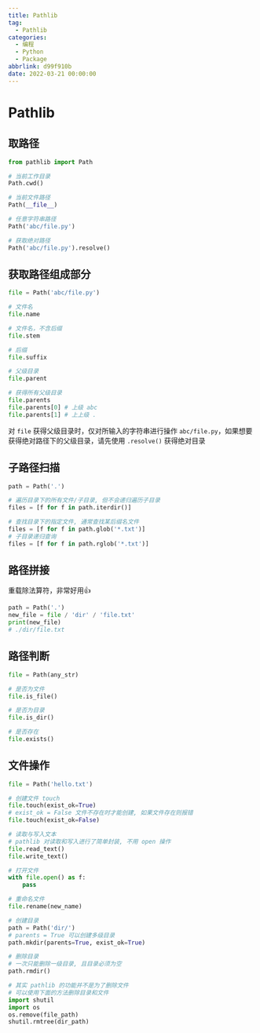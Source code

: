 ```yaml
---
title: Pathlib
tag:
  - Pathlib
categories:
  - 编程
  - Python
  - Package
abbrlink: d99f910b
date: 2022-03-21 00:00:00
---
```


# Pathlib

## 取路径

```python
from pathlib import Path

# 当前工作目录
Path.cwd()

# 当前文件路径
Path(__file__)

# 任意字符串路径
Path('abc/file.py')

# 获取绝对路径
Path('abc/file.py').resolve()
```

## 获取路径组成部分

```python
file = Path('abc/file.py')

# 文件名
file.name

# 文件名，不含后缀
file.stem

# 后缀
file.suffix

# 父级目录
file.parent

# 获得所有父级目录
file.parents
file.parents[0]	# 上级 abc
file.parents[1]	# 上上级 .
```

对 `file` 获得父级目录时，仅对所输入的字符串进行操作 `abc/file.py`，如果想要获得绝对路径下的父级目录，请先使用 `.resolve()` 获得绝对目录

## 子路径扫描

```python
path = Path('.')

# 遍历目录下的所有文件/子目录, 但不会递归遍历子目录
files = [f for f in path.iterdir()]

# 查找目录下的指定文件, 通常查找某后缀名文件
files = [f for f in path.glob('*.txt')]
# 子目录递归查询
files = [f for f in path.rglob('*.txt')]
```

## 路径拼接

重载除法算符，非常好用👍

```python
path = Path('.')
new_file = file / 'dir' / 'file.txt'
print(new_file)
# ./dir/file.txt
```

## 路径判断

```python
file = Path(any_str)

# 是否为文件
file.is_file()

# 是否为目录
file.is_dir()

# 是否存在
file.exists()
```

## 文件操作

```python
file = Path('hello.txt')

# 创建文件 touch
file.touch(exist_ok=True)
# exist_ok = False 文件不存在时才能创建, 如果文件存在则报错
file.touch(exist_ok=False)

# 读取与写入文本
# pathlib 对读取和写入进行了简单封装, 不用 open 操作
file.read_text()
file.write_text()

# 打开文件
with file.open() as f:
    pass

# 重命名文件
file.rename(new_name)

# 创建目录
path = Path('dir/')
# parents = True 可以创建多级目录
path.mkdir(parents=True, exist_ok=True)

# 删除目录
# 一次只能删除一级目录, 且目录必须为空
path.rmdir()

# 其实 pathlib 的功能并不是为了删除文件
# 可以使用下面的方法删除目录和文件
import shutil
import os
os.remove(file_path)
shutil.rmtree(dir_path)
```



